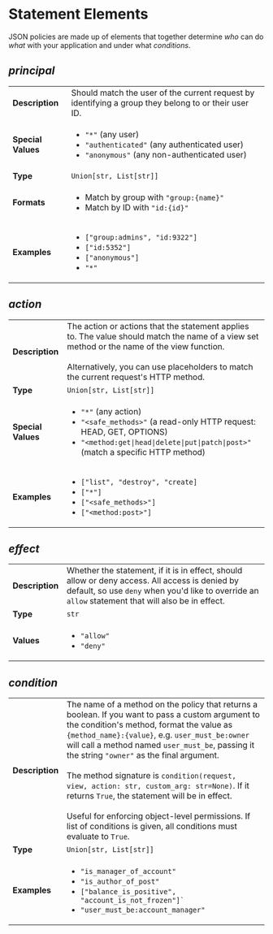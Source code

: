 # Statement Elements

JSON policies are made up of elements that together determine *who* can do *what* with your application and under what *conditions*.

## *principal*

<table>
    <tr>
        <td><b>Description</b></td>
        <td>
            Should match the user of the current request by identifying a group they belong to or their user ID.
        </td>
    </tr>
    <tr>
        <td><b>Special Values</b></td>
        <td>
            <ul>
                <li>
                    <code>"*"</code> (any user)
                </li>
                <li>
                    <code>"authenticated"</code> (any authenticated user)
                </li>
                <li>
                    <code>"anonymous"</code> (any non-authenticated user)
                </li>
            </ul>
        </td>
    </tr>
    <tr>
        <td><b>Type</b></td>
        <td> <code>Union[str, List[str]]</code> </td>
    </tr>
    <tr>
        <td><b>Formats</b></td>
        <td>
            <ul>
                <li>
                   Match by group with <code>"group:{name}"</code>
                </li>
                <li>
                   Match by ID with <code>"id:{id}" </code>
                </li>
            </ul>      
        </td>
    </tr>
    <tr>
        <td><b>Examples</b></td>
        <td>
            <ul>
                <li>
                   <code>["group:admins", "id:9322"]</code>
                </li>
                <li>
                   <code>["id:5352"]</code>
                </li>
                <li>
                    <code>["anonymous"]</code> 
                </li>
                <li>
                    <code>"*"</code>
                </li>
            </ul>
        </td>
    </tr>
</table>


## *action*

<table>
    <tr>
        <td><b>Description</b></td>
        <td>
         The action or actions that the statement applies to. The value should match the name of a view set method or the name of the view function. <br><br> Alternatively, you can use placeholders to match the current request's HTTP method.
        </td>
    </tr>
    <tr>
        <td><b>Type</b></td>
        <td><code>Union[str, List[str]]</code></td>
    </tr>
    <tr>
        <td><b>Special Values</b></td>
        <td>
            <ul>
                <li>
                    <code>"*"</code> (any action)
                </li>
                <li>
                    <code>"&lt;safe_methods&gt;"</code> (a read-only HTTP request: HEAD, GET, OPTIONS)
                </li>
                <li>
                    <code>"&lt;method:get|head|delete|put|patch|post&gt;"</code> (match a specific HTTP method)
                </li>
            </ul>
        </td>
    </tr>
    <tr>
        <td><b>Examples</b></td>
        <td>
            <ul>
                <li>
                    <code>["list", "destroy", "create]</code>
                </li>
                <li>
                    <code>["*"]</code> 
                </li>
                <li>
                    <code>["&lt;safe_methods&gt;"]</code> <br>
                </li>
                <li>
                     <code>["&lt;method:post&gt;"]</code>
                </li>
            </ul>
        </td>
    </tr>
</table>


## *effect*

<table>
    <tr>
        <td><b>Description</b></td>
        <td>
        Whether the statement, if it is in effect, should allow or deny access. All access is denied by default, so use <code>deny</code> when you'd like to override an <code>allow</code> statement that will also be in effect.
        </td>
    </tr>
    <tr>
        <td><b>Type</b></td>
        <td><code>str</code></td>
    </tr>
    <tr>
        <td><b>Values</b></td>
        <td>
            <ul>
                <li>
                   <code>"allow"</code>
                </li>
                <li>
                   <code>"deny"</code>
                </li>
            </ul>
        </td>
    </tr>
</table>


## *condition*

<table>
    <tr>
        <td><b>Description</b></td>
        <td>
        The name of a method on the policy that returns a boolean. If you want to pass a custom argument to the condition's method, format the value as <code>{method_name}:{value}</code>, e.g. <code>user_must_be:owner</code> will call a method named <code>user_must_be</code>, passing it the string <code>"owner"</code> as the final argument.
        <br><br>
         The method signature is <code>condition(request, view, action: str, custom_arg: str=None)</code>. If it returns <code>True</code>, the statement will be in effect.
         <br><br>
         Useful for enforcing object-level permissions. If list of conditions is given, all conditions must evaluate to <code>True</code>.
        </td>
    </tr>
    <tr>
        <td><b>Type</b></td>
        <td><code>Union[str, List[str]]</code></td>
    </tr>
    <tr>
        <td><b>Examples</b></td>
        <td>
            <ul>
                <li>
                   <code>"is_manager_of_account"</code> 
                </li>
                <li>
                   <code>"is_author_of_post"</code>
                </li>
                <li>
                    <code>["balance_is_positive", "account_is_not_frozen"]`</code>
                </li>
                <li>
                    <code>"user_must_be:account_manager"</code>
                </li>
            </ul>
        </td>
    </tr>
</table>
